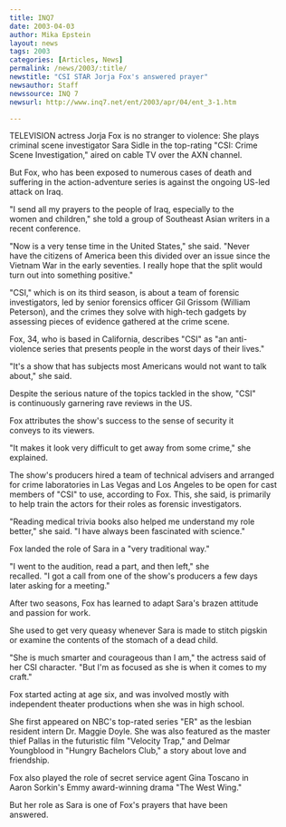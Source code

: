 ```yaml
---
title: INQ7
date: 2003-04-03
author: Mika Epstein
layout: news
tags: 2003
categories: [Articles, News]
permalink: /news/2003/:title/
newstitle: "CSI STAR Jorja Fox's answered prayer"
newsauthor: Staff  
newssource: INQ 7  
newsurl: http://www.inq7.net/ent/2003/apr/04/ent_3-1.htm  

---
```


TELEVISION actress Jorja Fox is no stranger to violence: She plays  
criminal scene investigator Sara Sidle in the top-rating "CSI: Crime  
Scene Investigation," aired on cable TV over the AXN channel. 

But Fox, who has been exposed to numerous cases of death and  
suffering in the action-adventure series is against the ongoing US-led  
attack on Iraq. 

"I send all my prayers to the people of Iraq, especially to the  
women and children," she told a group of Southeast Asian writers in a  
recent conference. 

"Now is a very tense time in the United States," she said. "Never  
have the citizens of America been this divided over an issue since the  
Vietnam War in the early seventies. I really hope that the split would  
turn out into something positive." 

"CSI," which is on its third season, is about a team of forensic  
investigators, led by senior forensics officer Gil Grissom (William  
Peterson), and the crimes they solve with high-tech gadgets by  
assessing pieces of evidence gathered at the crime scene. 

Fox, 34, who is based in California, describes "CSI" as "an anti-  
violence series that presents people in the worst days of their lives."

"It's a show that has subjects most Americans would not want to talk  
about," she said. 

Despite the serious nature of the topics tackled in the show, "CSI"  
is continuously garnering rave reviews in the US. 

Fox attributes the show's success to the sense of security it  
conveys to its viewers. 

"It makes it look very difficult to get away from some crime," she  
explained. 

The show's producers hired a team of technical advisers and arranged  
for crime laboratories in Las Vegas and Los Angeles to be open for cast  
members of "CSI" to use, according to Fox. This, she said, is primarily  
to help train the actors for their roles as forensic investigators. 

"Reading medical trivia books also helped me understand my role  
better," she said. "I have always been fascinated with science." 

Fox landed the role of Sara in a "very traditional way." 

"I went to the audition, read a part, and then left," she  
recalled. "I got a call from one of the show's producers a few days  
later asking for a meeting." 

After two seasons, Fox has learned to adapt Sara's brazen attitude  
and passion for work. 

She used to get very queasy whenever Sara is made to stitch pigskin  
or examine the contents of the stomach of a dead child. 

"She is much smarter and courageous than I am," the actress said of  
her CSI character. "But I'm as focused as she is when it comes to my  
craft." 

Fox started acting at age six, and was involved mostly with  
independent theater productions when she was in high school. 

She first appeared on NBC's top-rated series "ER" as the lesbian  
resident intern Dr. Maggie Doyle. She was also featured as the master  
thief Pallas in the futuristic film "Velocity Trap," and Delmar  
Youngblood in "Hungry Bachelors Club," a story about love and  
friendship. 

Fox also played the role of secret service agent Gina Toscano in  
Aaron Sorkin's Emmy award-winning drama "The West Wing." 

But her role as Sara is one of Fox's prayers that have been  
answered. 

